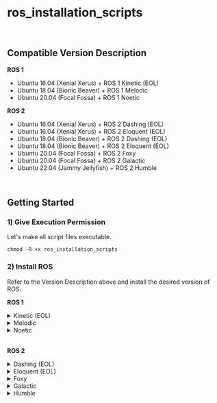 # ros_installation_scripts

<br>

## Compatible Version Description

**ROS 1**
* Ubuntu 16.04 (Xenial Xerus) + ROS 1 Kinetic (EOL)
* Ubuntu 18.04 (Bionic Beaver) + ROS 1 Melodic
* Ubuntu 20.04 (Focal Fossa) + ROS 1 Noetic

**ROS 2**
* Ubuntu 16.04 (Xenial Xerus) + ROS 2 Dashing (EOL)
* Ubuntu 16.04 (Xenial Xerus) + ROS 2 Eloquent (EOL)
* Ubuntu 18.04 (Bionic Beaver) + ROS 2 Dashing (EOL)
* Ubuntu 18.04 (Bionic Beaver) + ROS 2 Eloquent (EOL)
* Ubuntu 20.04 (Focal Fossa) + ROS 2 Foxy
* Ubuntu 20.04 (Focal Fossa) + ROS 2 Galactic
* Ubuntu 22.04 (Jammy Jellyfish) + ROS 2 Humble

<br>

## Getting Started


### 1) Give Execution Permission
Let's make all script files executable.

```console
chmod -R +x ros_installation_scripts
```

### 2) Install ROS
Refer to the Version Description above and install the desired version of ROS.

**ROS 1**

<details>
<summary>Kinetic (EOL)</summary>

* To install `ros-kinetic-ros-base`, run the following command.
    ```console
    ./ros_installation_scripts/ros1/ros-kinetic-base.sh
    ```

* To install `ros-kinetic-desktop-full`, run the following command.
    ```console
    ./ros_installation_scripts/ros1/ros-kinetic-desktop-full.sh
    ```

</details>

<details>
<summary>Melodic</summary>

* To install `ros-melodic-ros-base`, run the following command.
    ```console
    ./ros_installation_scripts/ros1/ros-melodic-base.sh
    ```

* To install `ros-melodic-desktop-full`, run the following command.
    ```console
    ./ros_installation_scripts/ros1/ros-melodic-desktop-full.sh
    ```

</details>

<details>
<summary>Noetic</summary>

* To install `ros-noetic-ros-base`, run the following command.
    ```console
    ./ros_installation_scripts/ros1/ros-noetic-base.sh
    ```

* To install `ros-noetic-desktop-full`, run the following command.
    ```console
    ./ros_installation_scripts/ros1/ros-noetic-desktop-full.sh
    ```

</details>

<br>

**ROS 2**

<details>
<summary>Dashing (EOL)</summary>

* To install `ros-dashing-ros-base`, run the following command.
    ```console
    ./ros_installation_scripts/ros2/ros2-dashing-base.sh
    ``` 

* To install `ros-dashing-desktop`, run the following command.
    ```console
    ./ros_installation_scripts/ros2/ros2-dashing-desktop.sh
    ```

</details>

<details>
<summary>Eloquent (EOL)</summary>

* To install `ros-eloquent-ros-base`, run the following command.
    ```console
    ./ros_installation_scripts/ros2/ros2-eloquent-base.sh
    ``` 

* To install `ros-eloquent-desktop`, run the following command.
    ```console
    ./ros_installation_scripts/ros2/ros2-eloquent-desktop.sh
    ```

</details>

<details>
<summary>Foxy</summary>

* To install `ros-foxy-ros-base`, run the following command.
    ```console
    ./ros_installation_scripts/ros2/ros2-foxy-base.sh
    ``` 

* To install `ros-foxy-desktop`, run the following command.
    ```console
    ./ros_installation_scripts/ros2/ros2-foxy-desktop.sh
    ```

</details>

<details>
<summary>Galactic</summary>

* To install `ros-galactic-ros-base`, run the following command.
    ```console
    ./ros_installation_scripts/ros2/ros2-galactic-base.sh
    ``` 

* To install `ros-galactic-desktop`, run the following command.
    ```console
    ./ros_installation_scripts/ros2/ros2-galactic-desktop.sh
    ```

</details>

<details>
<summary>Humble</summary>

* To install `ros-humble-ros-base`, run the following command.
    ```console
    ./ros_installation_scripts/ros2/ros2-humble-base.sh
    ``` 

* To install `ros-humble-desktop`, run the following command.
    ```console
    ./ros_installation_scripts/ros2/ros2-humble-desktop.sh
    ```

</details>